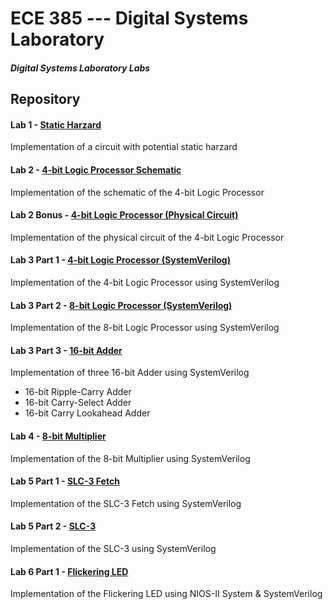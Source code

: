 # ECE 385 --- Digital Systems Laboratory
##### Digital Systems Laboratory Labs

## Repository
#### Lab 1 - [Static Harzard]()
Implementation of a circuit with potential static harzard

#### Lab 2 - [4-bit Logic Processor Schematic](https://gitlab.engr.illinois.edu/hongboz2/digital_systems_laboratory/-/tree/main/4-bit_logic_processor_schematic)

Implementation of the schematic of the 4-bit Logic Processor

#### Lab 2 Bonus - [4-bit Logic Processor (Physical Circuit)](https://gitlab.engr.illinois.edu/hongboz2/digital_systems_laboratory/-/tree/main/Switch)

Implementation of the physical circuit of the 4-bit Logic Processor

#### Lab 3 Part 1 - [4-bit Logic Processor (SystemVerilog)](https://gitlab.engr.illinois.edu/hongboz2/digital_systems_laboratory/-/tree/main/4-bit_logic_processor)

Implementation of the 4-bit Logic Processor using SystemVerilog

#### Lab 3 Part 2 - [8-bit Logic Processor (SystemVerilog)](https://gitlab.engr.illinois.edu/hongboz2/digital_systems_laboratory/-/tree/main/8-bit_logic_processor)

Implementation of the 8-bit Logic Processor using SystemVerilog

#### Lab 3 Part 3 - [16-bit Adder](https://gitlab.engr.illinois.edu/hongboz2/digital_systems_laboratory/-/tree/main/16-bit_Adder)

Implementation of three 16-bit Adder using SystemVerilog
* 16-bit Ripple-Carry Adder
* 16-bit Carry-Select Adder
* 16-bit Carry Lookahead Adder

#### Lab 4 - [8-bit Multiplier](https://gitlab.engr.illinois.edu/hongboz2/digital_systems_laboratory/-/tree/main/8-bit_Multiplier)

Implementation of the 8-bit Multiplier using SystemVerilog

#### Lab 5 Part 1 - [SLC-3 Fetch](https://gitlab.engr.illinois.edu/hongboz2/digital_systems_laboratory/-/tree/main/SLC-3_Fetch)

Implementation of the SLC-3 Fetch using SystemVerilog

#### Lab 5 Part 2 - [SLC-3](https://gitlab.engr.illinois.edu/hongboz2/digital_systems_laboratory/-/tree/main/SLC-3)

Implementation of the SLC-3 using SystemVerilog

#### Lab 6 Part 1 - [Flickering LED](https://gitlab.engr.illinois.edu/hongboz2/digital_systems_laboratory/-/tree/main/FlickeringLED)

Implementation of the Flickering LED using NIOS-II System & SystemVerilog
